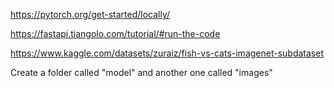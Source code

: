 https://pytorch.org/get-started/locally/

https://fastapi.tiangolo.com/tutorial/#run-the-code

https://www.kaggle.com/datasets/zuraiz/fish-vs-cats-imagenet-subdataset

Create a folder called "model" and another one called "images"
